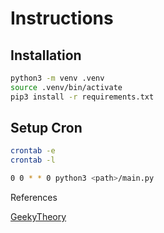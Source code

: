 # Instructions

## Installation
```sh
python3 -m venv .venv
source .venv/bin/activate
pip3 install -r requirements.txt
```

## Setup Cron
```sh
crontab -e
crontab -l
```

```sh
0 0 * * 0 python3 <path>/main.py
```

References

[GeekyTheory](https://geekytheory.com/programar-tareas-en-linux-usando-crontab)
